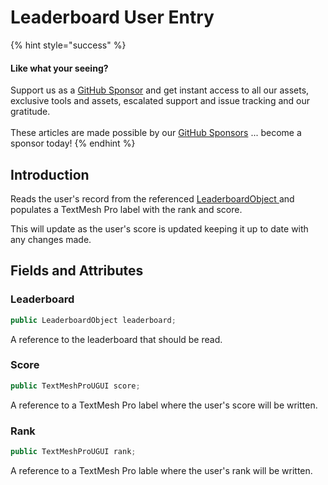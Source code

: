 # Leaderboard User Entry

{% hint style="success" %}
#### Like what your seeing?

Support us as a [GitHub Sponsor](../../../../become-a-sponsor/) and get instant access to all our assets, exclusive tools and assets, escalated support and issue tracking and our gratitude.\
\
These articles are made possible by our [GitHub Sponsors](../../../../become-a-sponsor/) ... become a sponsor today!
{% endhint %}

## &#x20;Introduction

Reads the user's record from the referenced [LeaderboardObject ](../scriptable-objects/leaderboard-object.md)and populates a TextMesh Pro label with the rank and score.

This will update as the user's score is updated keeping it up to date with any changes made.

## Fields and Attributes

### Leaderboard

```csharp
public LeaderboardObject leaderboard;
```

A reference to the leaderboard that should be read.

### Score

```csharp
public TextMeshProUGUI score;
```

A reference to a TextMesh Pro label where the user's score will be written.

### Rank

```csharp
public TextMeshProUGUI rank;
```

A reference to a TextMesh Pro lable where the user's rank will be written.

